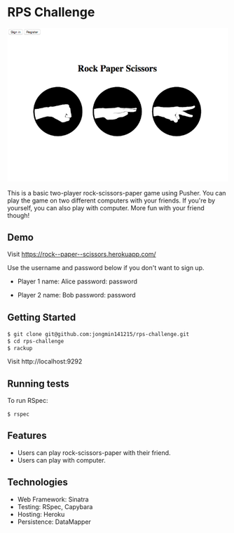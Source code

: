 # RPS Challenge


![Image of Homepage](homepage.png)


This is a basic two-player rock-scissors-paper game using Pusher. You can play the game on two different computers with your friends. If you're by yourself, you can also play with computer. More fun with your friend though!  


Demo
----
Visit https://rock--paper--scissors.herokuapp.com/

Use the username and password below if you don't want to sign up.
* Player 1
name: Alice
password: password

* Player 2
name: Bob
password: password

Getting Started
-----
```
$ git clone git@github.com:jongmin141215/rps-challenge.git
$ cd rps-challenge
$ rackup
```

Visit http://localhost:9292


Running tests
------
To run RSpec:
```
$ rspec
```

Features
-----
* Users can play rock-scissors-paper with their friend.
* Users can play with computer.

Technologies
-----
* Web Framework: Sinatra
* Testing: RSpec, Capybara
* Hosting: Heroku
* Persistence: DataMapper
